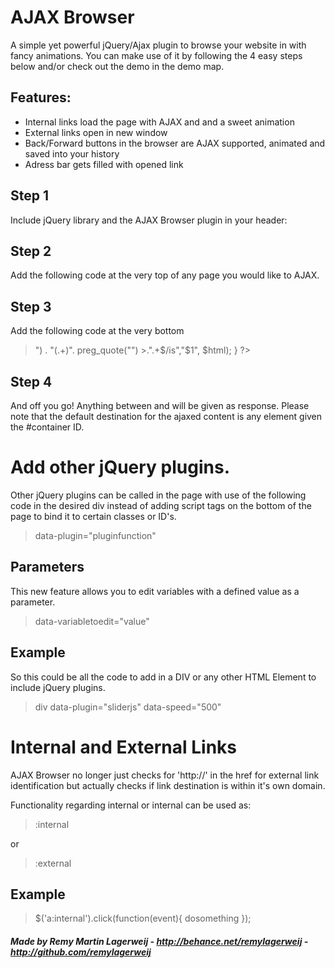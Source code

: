 AJAX Browser
==
A simple yet powerful jQuery/Ajax plugin to browse your website in with fancy animations. You can make use of it by following the 4 easy steps below and/or check out the demo in the demo map.

## Features: 
- Internal links load the page with AJAX and and a sweet animation
- External links open in new window
- Back/Forward buttons in the browser are AJAX supported, animated and saved into your history
- Adress bar gets filled with opened link

## Step 1

Include jQuery library and the AJAX Browser plugin in your header:

## Step 2

Add the following code at the very top of any page you would like to AJAX.
> <?php ob_start(); ?>

## Step 3

Add the following code at the very bottom

> <?php if( !empty($SERVER['HTTPX_REQUESTED_WITH']) && strtolower($SERVER['HTTPX_REQUESTED_WITH']) == 'xmlhttprequest' ) { $html = ob_get_clean(); echo preg_replace("/^.+". preg_quote("<!-- start ajax -->") . "(.+)". preg_quote("<!-- end ajax -->") >.".+$/is","$1", $html); } ?>

## Step 4

And off you go! Anything between <!-- start ajax --> and <!-- end ajax --> will be given as response. Please note that the default destination for the ajaxed content is any element given the #container ID.


# Add other jQuery plugins.

Other jQuery plugins can be called in the page with use of the following code in the desired div instead of adding script tags on the bottom of the page to bind it to certain classes or ID's.

> data-plugin="pluginfunction"

## Parameters

This new feature allows you to edit variables with a defined value as a parameter.

> data-variabletoedit="value"

## Example

So this could be all the code to add in a DIV or any other HTML Element to include jQuery plugins.
> div data-plugin="sliderjs" data-speed="500"

# Internal and External Links

AJAX Browser no longer just checks for 'http://' in the href for external link identification but actually checks if link destination is within it's own domain.

Functionality regarding internal or internal can be used as:

> :internal

or

> :external

## Example

> $('a:internal').click(function(event){
dosomething
});

##### Made by Remy Martin Lagerweij - http://behance.net/remylagerweij - http://github.com/remylagerweij
